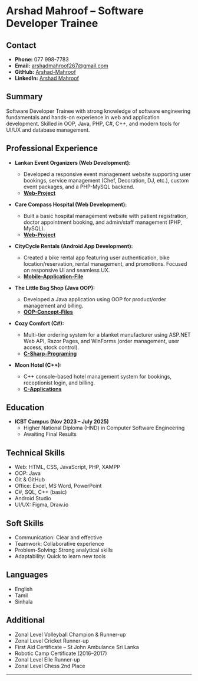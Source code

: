 # Arshad Mahroof – Software Developer Trainee

## Contact
- **Phone:** 077 998-7783
- **Email:** arshadmahroof267@gmail.com
- **GitHub:** [Arshad-Mahroof](https://github.com/Arshad-Mahroof)
- **LinkedIn:** [Arshad Mahroof](http://linkedin.com/in/arshad-mahroof-6b9420329)

## Summary
Software Developer Trainee with strong knowledge of software engineering fundamentals and hands-on experience in web and application development. Skilled in OOP, Java, PHP, C#, C++, and modern tools for UI/UX and database management.

## Professional Experience

- **Lankan Event Organizers (Web Development):**
  - Developed a responsive event management website supporting user bookings, service management (Chef, Decoration, DJ, etc.), custom event packages, and a PHP-MySQL backend.
  - [**Web-Project**](https://github.com/Arshad-Mahroof/Web-Project)  

- **Care Compass Hospital (Web Development):**
  - Built a basic hospital management website with patient registration, doctor appointment booking, and admin/staff management (PHP, MySQL).
  - [**Web-Project**](https://github.com/Arshad-Mahroof/Web-Project)  

- **CityCycle Rentals (Android App Development):**
  - Created a bike rental app featuring user authentication, bike location/reservation, rental management, and promotions. Focused on responsive UI and seamless UX.
  - [**Mobile-Application-File**](https://github.com/Arshad-Mahroof/Mobile-Application-File)  

- **The Little Bag Shop (Java OOP):**
  - Developed a Java application using OOP for product/order management and billing.
  - [**OOP-Concept-Files**](https://github.com/Arshad-Mahroof/OOP-Concept-Files)  

- **Cozy Comfort (C#):**
  - Multi-tier ordering system for a blanket manufacturer using ASP.NET Web API, Razor Pages, and WinForms (order management, user access, stock control).
  - [**C-Sharp-Programing**](https://github.com/Arshad-Mahroof/C-Sharp-Programing) 

- **Moon Hotel (C++):**
  - C++ console-based hotel management system for bookings, receptionist login, and billing.
  - [**C-Applications**](https://github.com/Arshad-Mahroof/C-Applications)  

## Education

- **ICBT Campus (Nov 2023 – July 2025)**
  - Higher National Diploma (HND) in Computer Software Engineering
  - Awaiting Final Results

## Technical Skills

- Web: HTML, CSS, JavaScript, PHP, XAMPP
- OOP: Java
- Git & GitHub
- Office: Excel, MS Word, PowerPoint
- C#, SQL, C++ (basic)
- Android Studio
- UI/UX: Figma, Draw.io

## Soft Skills

- Communication: Clear and effective
- Teamwork: Collaborative experience
- Problem-Solving: Strong analytical skills
- Adaptability: Quick to learn new tools

## Languages

- English
- Tamil
- Sinhala

## Additional

- Zonal Level Volleyball Champion & Runner-up
- Zonal Level Cricket Runner-up
- First Aid Certificate – St John Ambulance Sri Lanka
- Robotic Camp Certificate (2016–2017)
- Zonal Level Elle Runner-up
- Zonal Level Chess 2nd Place

---

